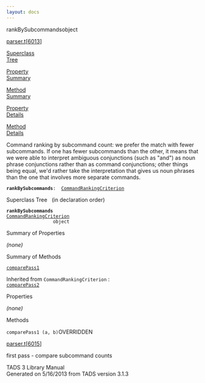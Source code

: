 ```yaml
---
layout: docs
---
```

<span class="title">rankBySubcommands</span><span class="type">object</span>

[parser.t](../file/parser.t.html)\[[6013](../source/parser.t.html#6013)\]

[Superclass  
Tree](#_SuperClassTree_)

[Property  
Summary](#_PropSummary_)

[Method  
Summary](#_MethodSummary_)

[Property  
Details](#_Properties_)

[Method  
Details](#_Methods_)



Command ranking by subcommand count: we prefer the match with fewer
subcommands. If one has fewer subcommands than the other, it means that
we were able to interpret ambiguous conjunctions (such as "and") as noun
phrase conjunctions rather than as command conjunctions; other things
being equal, we'd rather take the interpretation that gives us noun
phrases than the one that involves more separate commands.

**`rankBySubcommands`**` :   `[`CommandRankingCriterion`](../object/CommandRankingCriterion.html)



<span id="_SuperClassTree_"></span>



<span class="hdln">Superclass Tree</span>   (in declaration order)



**`rankBySubcommands`**  
[`CommandRankingCriterion`](../object/CommandRankingCriterion.html)  
`                 object`  
<span id="_PropSummary_"></span>



<span class="hdln">Summary of Properties</span>  







*(none)* <span id="_MethodSummary_"></span>



<span class="hdln">Summary of Methods</span>  



[`comparePass1`](#comparePass1)

Inherited from `CommandRankingCriterion` :  
[`comparePass2`](../object/CommandRankingCriterion.html#comparePass2)

<span id="_Properties_"></span>



<span class="hdln">Properties</span>  



*(none)* <span id="_Methods_"></span>



<span class="hdln">Methods</span>  



<span id="comparePass1"></span>

`comparePass1 (a, b)`<span class="rem">OVERRIDDEN</span>

[parser.t](../file/parser.t.html)\[[6015](../source/parser.t.html#6015)\]



first pass - compare subcommand counts





TADS 3 Library Manual  
Generated on 5/16/2013 from TADS version 3.1.3


